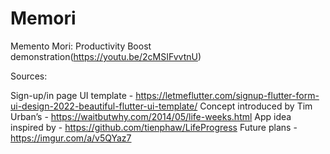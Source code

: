 # Memori

Memento Mori: Productivity Boost
demonstration(https://youtu.be/2cMSIFvvtnU)


Sources:

Sign-up/in page UI template - https://letmeflutter.com/signup-flutter-form-ui-design-2022-beautiful-flutter-ui-template/
Concept introduced by Tim Urban’s - https://waitbutwhy.com/2014/05/life-weeks.html
App idea inspired by - https://github.com/tienphaw/LifeProgress
Future plans - https://imgur.com/a/v5QYaz7
